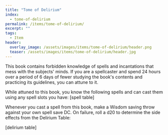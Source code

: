 ```yaml
---
title: "Tome of Delirium"
index:
  - tome-of-delirium
permalink: /items/tome-of-delirium/
excerpt: ""
tags:
  - Item
header:
  overlay_image: /assets/images/items/tome-of-delirium/header.png
  teaser: /assets/images/items/tome-of-delirium/header.jpg
---
```

This book contains forbidden knowledge of spells and incantations that mess with the subjects' minds. If you are a spellcaster and spend 24 hours over a period of 6 days of fewer studying the book's contents and practicing its guidelines, you can attune to it.

While attuned to this book, you know the following spells and can cast them using any spell slots you have:
 [spell table]

Whenever you cast a spell from this book, make a Wisdom saving throw against your own spell save DC. On failure, roll a d20 to determine the side effects from the Delirium Table:

[delirium table]